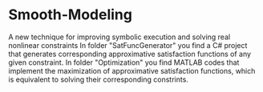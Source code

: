# Smooth-Modeling
A new technique for improving symbolic execution and solving real nonlinear constraints
In folder "SatFuncGenerator" you find a C# project that generates corresponding approximative satisfaction functions of any given constraint.
In folder "Optimization" you find MATLAB codes that implement the maximization of approximative satisfaction functions, which is equivalent to solving their corresponding constrints.
